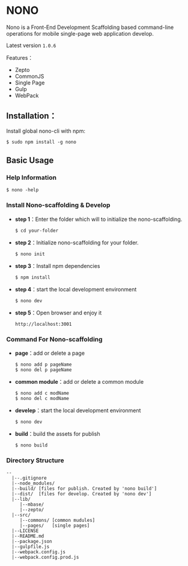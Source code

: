 # NONO 

Nono is a Front-End Development Scaffolding based command-line operations for mobile single-page web application develop.

Latest version `1.0.6`

Features：

  - Zepto
  - CommonJS
  - Single Page
  - Gulp
  - WebPack

## Installation：

Install global nono-cli with npm:

```shell
$ sudo npm install -g nono
```

## Basic Usage

### Help Information

```shell
$ nono -help
```

### Install Nono-scaffolding & Develop

 - **step 1**：Enter the folder which will to initialize the nono-scaffolding.

    ```shell
    $ cd your-folder
    ```
 
 - **step 2**：Initialize nono-scaffolding for your folder.
 
    ```shell
    $ nono init
    ```
- **step 3**：Install npm dependencies

    ```shell
    $ npm install
    ```
    
- **step 4**：start the local development environment

    ```shell
    $ nono dev
    ```    
    
- **step 5**：Open browser and enjoy it

    ```
    http://localhost:3001
    ```   
    

### Command For Nono-scaffolding

- **page**：add or delete a page

    ```shell
    $ nono add p pageName
    $ nono del p pageName
    ```
- **common module**：add or delete a common module

    ```shell
    $ nono add c modName
    $ nono del c modName
    ```
    
- **develep**：start the local development environment

    ```shell
    $ nono dev
    ```

- **build**：build the assets for publish

    ```shell
    $ nono build
    ```
    
### Directory Structure

```
--
  |--.gitignore
  |--node_modules/ 
  |--build/ [files for publish. Created by 'nono build']
  |--dist/  [files for develop. Created by 'nono dev']
  |--lib/
     |--mbase/
     |--zepto/
  |--src/
     |--commons/ [common mudules]
     |--pages/   [single pages]
  |--LICENSE
  |--README.md
  |--package.json
  |--gulpfile.js
  |--webpack.config.js
  |--webpack.config.prod.js
```

